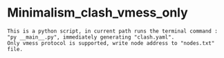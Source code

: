 # Minimalism_clash_vmess_only
```
This is a python script, in current path runs the terminal command :
"py __main__.py", immediately generating "clash.yaml".
Only vmess protocol is supported, write node address to "nodes.txt" file.
```
